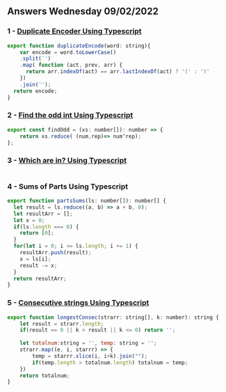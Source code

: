 ## Answers Wednesday 09/02/2022
### 1 - [Duplicate Encoder Using Typescript](https://www.codewars.com/kata/54b42f9314d9229fd6000d9c/train/typescript)
```js
export function duplicateEncode(word: string){
    var encode = word.toLowerCase()
    .split('')
    .map( function (act, prev, arr) {
      return arr.indexOf(act) == arr.lastIndexOf(act) ? '(' : ')'
    })
    .join('');
  return encode;
}
```

### 2 - [Find the odd int Using Typescript](https://www.codewars.com/kata/54da5a58ea159efa38000836/train/typescript)
```js
export const findOdd = (xs: number[]): number => {
    return xs.reduce( (num,rep)=> num^rep);
};
```

### 3 - [Which are in? Using Typescript](https://www.codewars.com/kata/550554fd08b86f84fe000a58/train/typescript)
```js
```

### 4 - Sums of Parts Using Typescript
```js
export function partsSums(ls: number[]): number[] {
  let result = ls.reduce((a, b) => a + b, 0);
  let resultArr = [];
  let x = 0;
  if(ls.length === 0) {
    return [0];
  }
  for(let i = 0; i <= ls.length; i += 1) {
    resultArr.push(result);
    x = ls[i];
    result -= x;
  }  
  return resultArr;
}
```

### 5 - [Consecutive strings Using Typescript](https://www.codewars.com/kata/56a5d994ac971f1ac500003e)
```js
export function longestConsec(strarr: string[], k: number): string {
    let result = strarr.length;
    if(result == 0 || k > result || k <= 0) return '';
    
    let totalnum:string = '', temp: string = '';
    strarr.map((e, i, starrr) => {
        temp = starrr.slice(i, i+k).join("");
        if(temp.length > totalnum.length) totalnum = temp;
    })
    return totalnum;
}
```